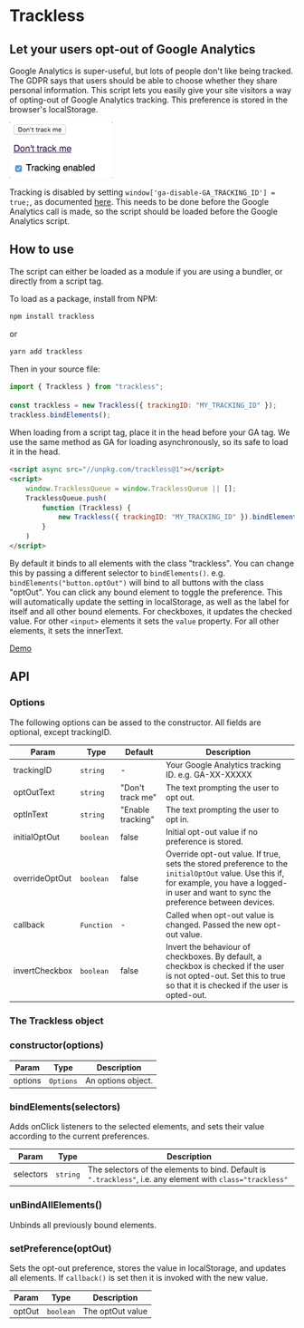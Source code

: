 # Trackless

## Let your users opt-out of Google Analytics

Google Analytics is super-useful, but lots of people don't like being tracked.
The GDPR says that users should be able to choose whether they share personal
information. This script lets you easily give your site visitors a way of
opting-out of Google Analytics tracking. This preference is stored in the
browser's localStorage.

![](demo/screencast.gif)

Tracking is disabled by setting `window['ga-disable-GA_TRACKING_ID'] = true;`,
as documented
[here](https://developers.google.com/analytics/devguides/collection/gtagjs/user-opt-out).
This needs to be done before the Google Analytics call is made, so the script
should be loaded before the Google Analytics script.

## How to use

The script can either be loaded as a module if you are using a bundler, or
directly from a script tag.

To load as a package, install from NPM:

```sh
npm install trackless
```
or
```sh
yarn add trackless
```
Then in your source file:
```js
import { Trackless } from "trackless";

const trackless = new Trackless({ trackingID: "MY_TRACKING_ID" });
trackless.bindElements();
```

When loading from a script tag, place it in the head before your GA tag. We use
the same method as GA for loading asynchronously, so its safe to load it in the
head. 

```html
<script async src="//unpkg.com/trackless@1"></script>
<script>
    window.TracklessQueue = window.TracklessQueue || [];
    TracklessQueue.push(
        function (Trackless) {
            new Trackless({ trackingID: "MY_TRACKING_ID" }).bindElements();
        }
    )
</script>
```

By default it binds to all elements with the class "trackless". You can change
this by passing a different selector to `bindElements()`. e.g.
`bindElements("button.optOut")` will bind to all buttons with the class
"optOut". You can click any bound element to toggle the preference. This will
automatically update the setting in localStorage, as well as the label for
itself and all other bound elements. For checkboxes, it updates the checked
value. For other `<input>` elements it sets the `value` property. For all other
elements, it sets the innerText.

[Demo](https://unpkg.com/trackless/demo/index.html)

## API

### Options

The following options can be assed to the constructor. All fields are optional, except trackingID.

| Param          | Type       | Default           | Description                                                                                                                                                                                     |
| -------------- | ---------- | ----------------- | ----------------------------------------------------------------------------------------------------------------------------------------------------------------------------------------------- |
| trackingID     | `string`   | -                 | Your Google Analytics tracking ID. e.g. GA-XX-XXXXX                                                                                                                                             |
| optOutText     | `string`   | "Don't track me"  | The text prompting the user to opt out.                                                                                                                                                         |
| optInText      | `string`   | "Enable tracking" | The text prompting the user to opt in.                                                                                                                                                          |
| initialOptOut  | `boolean`  | false             | Initial opt-out value if no preference is stored.                                                                                                                                               |
| overrideOptOut | `boolean`  | false             | Override opt-out value. If true, sets the stored preference to the `initialOptOut` value.  Use this if, for example, you have a logged-in user and want to sync the preference between devices. |
| callback       | `Function` | -                 | Called when opt-out value is changed. Passed the new opt-out value.                                                                                                                             |
| invertCheckbox | `boolean`  | false             | Invert the behaviour of checkboxes. By default, a checkbox is checked if the user is not opted-out. Set this to true so that it is checked if the user is opted-out.                            |

### The Trackless object

### constructor(options) 


| Param   | Type      | Description        |
| ------- | --------- | ------------------ |
| options | `Options` | An options object. |


### bindElements(selectors)
Adds onClick listeners to the selected elements, and sets their value according to the current preferences.  

| Param     | Type     | Description                                                                                                 |
| --------- | -------- | ----------------------------------------------------------------------------------------------------------- |
| selectors | `string` | The selectors of the elements to bind. Default is `".trackless"`, i.e. any element with `class="trackless"` |

### unBindAllElements()
Unbinds all previously bound elements.

### setPreference(optOut)
Sets the opt-out preference, stores the value in localStorage, and updates all elements. If `callback()` is set then it is invoked with the new value.

| Param  | Type      | Description      |
| ------ | --------- | ---------------- |
| optOut | `boolean` | The optOut value |
